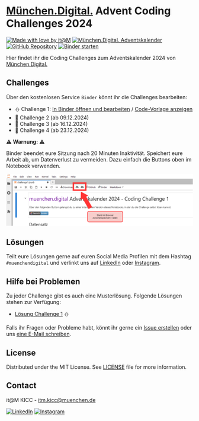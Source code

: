 <!-- add Project Logo, if existing -->

# [München.Digital.](https://muenchen.digital) Advent Coding Challenges 2024

[![Made with love by it@M][made-with-love-shield]][itm-opensource]
[![München.Digital. Adventskalender][adventskalender-shield]][muenchen-digital]
[![GitHub Repository][github-shield]][github-url]
[![Binder starten][binder-shield]][start-binder]
<!-- feel free to add more shields, style 'for-the-badge' -> see https://shields.io/badges -->

Hier findet ihr die Coding Challenges zum Adventskalender 2024 von [München.Digital.](https://muenchen.digital)

## Challenges

Über den kostenlosen Service `Binder` könnt ihr die Challenges bearbeiten: 

- ⛄ Challenge 1: [In Binder öffnen und bearbeiten][challenge1-binder] / [Code-Vorlage anzeigen][challenge1-github]
- 🎄 Challenge 2 (ab 09.12.2024) 
- 🎅 Challenge 3 (ab 16.12.2024) 
- 🎁 Challenge 4 (ab 23.12.2024) 

⚠ **Warnung:** ⚠

Binder beendet eure Sitzung nach 20 Minuten Inaktivität.
Speichert eure Arbeit ab, um Datenverlust zu vermeiden.
Dazu einfach die Buttons oben im Notebook verwenden.

![Binder Speicheranleitung](Binder_speichern.png)

## Lösungen

Teilt eure Lösungen gerne auf euren Social Media Profilen mit dem Hashtag `#muenchendigital` und verlinkt uns auf [LinkedIn](linkedin-link) oder [Instagram](instagram-link).

## Hilfe bei Problemen

Zu jeder Challenge gibt es auch eine Musterlösung. 
Folgende Lösungen stehen zur Verfügung:

- [Lösung Challenge 1][solution1-github] ⛄ 

Falls ihr Fragen oder Probleme habt, könnt ihr gerne ein [Issue erstellen](https://github.com/it-at-m/advent-coding-challenges-24/issues/new) oder uns [eine E-Mail schreiben](mailto:itm.kicc@muenchen.de).

## License

Distributed under the MIT License. See [LICENSE](LICENSE) file for more information.


## Contact

it@M KICC - itm.kicc@muenchen.de

[![LinkedIn][linkedin-shield]][linkedin-link]
[![Instagram][instagram-shield]][instagram-link]

<!-- project shields / links -->
[made-with-love-shield]: https://img.shields.io/badge/made%20with%20%E2%9D%A4%20by-it%40M-yellow?style=flat
[adventskalender-shield]: https://img.shields.io/badge/M%C3%BCnchen.Digital.-%F0%9F%8E%84%20Adventskalender-1e6cff?style=flat
[binder-shield]: https://mybinder.org/badge_logo.svg
[github-shield]: https://img.shields.io/badge/GitHub--Repository-%23121011.svg?logo=github&logoColor=white
[instagram-shield]: https://img.shields.io/badge/Instagram-%23E4405F.svg?logo=Instagram&logoColor=white
[linkedin-shield]: https://img.shields.io/badge/Linkedin-%230077B5.svg?logo=linkedin&logoColor=white

[itm-opensource]: https://opensource.muenchen.de/
[muenchen-digital]: https://muenchen.digital/
[github-url]: https://github.com/it-at-m/advent-coding-challenges-24

[start-binder]: https://mybinder.org/v2/gh/it-at-m/advent-coding-challenges-24/HEAD
[challenge1-binder]: https://mybinder.org/v2/gh/it-at-m/advent-coding-challenges-24/HEAD?urlpath=lab%2Ftree%2Fchallenges%2Fchallenge1.ipynb

[challenge1-github]: https://github.com/it-at-m/advent-coding-challenges-24/blob/main/challenges/challenge1.ipynb
[solution1-github]: https://github.com/it-at-m/advent-coding-challenges-24/blob/main/solutions/challenge1_solution.ipynb

[linkedin-link]: https://www.linkedin.com/showcase/muenchen-digital/
[instagram-link]: https://www.instagram.com/muenchen.digital/
